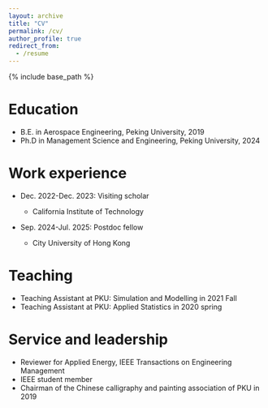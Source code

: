 ```yaml
---
layout: archive
title: "CV"
permalink: /cv/
author_profile: true
redirect_from:
  - /resume
---
```


{% include base_path %}

Education
======
* B.E. in Aerospace Engineering, Peking University, 2019
* Ph.D in Management Science and Engineering, Peking University, 2024

Work experience
======
* Dec. 2022-Dec. 2023: Visiting scholar
  * California Institute of Technology 

* Sep. 2024-Jul. 2025: Postdoc fellow
  * City University of Hong Kong
  
<!--
Publications
======
  <ul>{% for post in site.publications %}
    {% include archive-single-cv.html %}
  {% endfor %}</ul>
  
Talks
======

  <ul>{% for post in site.talks %}
    {% include archive-single-talk-cv.html %}
  {% endfor %}</ul>
  -->
  
Teaching
======
* Teaching Assistant at PKU: Simulation and Modelling in 2021 Fall
* Teaching Assistant at PKU: Applied Statistics in 2020 spring

<!--
  <ul>{% for post in site.teaching %}
    {% include archive-single-cv.html %}
  {% endfor %}</ul>
  -->
  
Service and leadership
======
* Reviewer for Applied Energy, IEEE Transactions on Engineering Management
* IEEE student member
* Chairman of the Chinese calligraphy and painting association of PKU in 2019
